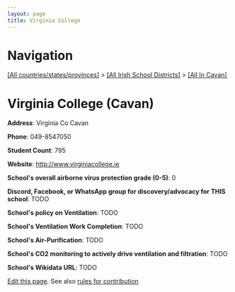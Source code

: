 ```yaml
---
layout: page
title: Virginia College
---
```

# Navigation

[[All countries/states/provinces]](../../..) > [[All Irish School Districts]](../..) > [[All In Cavan]](..)

# Virginia College (Cavan)

**Address**: Virginia Co Cavan

**Phone**: 049-8547050

**Student Count**: 795

**Website**: <http://www.virginiacollege.ie>

**School's overall airborne virus protection grade (0-5)**: 0

**Discord, Facebook, or WhatsApp group for discovery/advocacy for THIS school**: TODO

**School's policy on Ventilation**: TODO

**School's Ventilation Work Completion**: TODO

**School's Air-Purification**: TODO

**School's CO2 monitoring to actively drive ventilation and filtration**: TODO

**School's Wikidata URL**: TODO


[Edit this page](https://github.com/ventilate-schools/Ireland/edit/main/./Cavan/Virginia_College.md). See also [rules for contribution](../../../contribution-rules/)